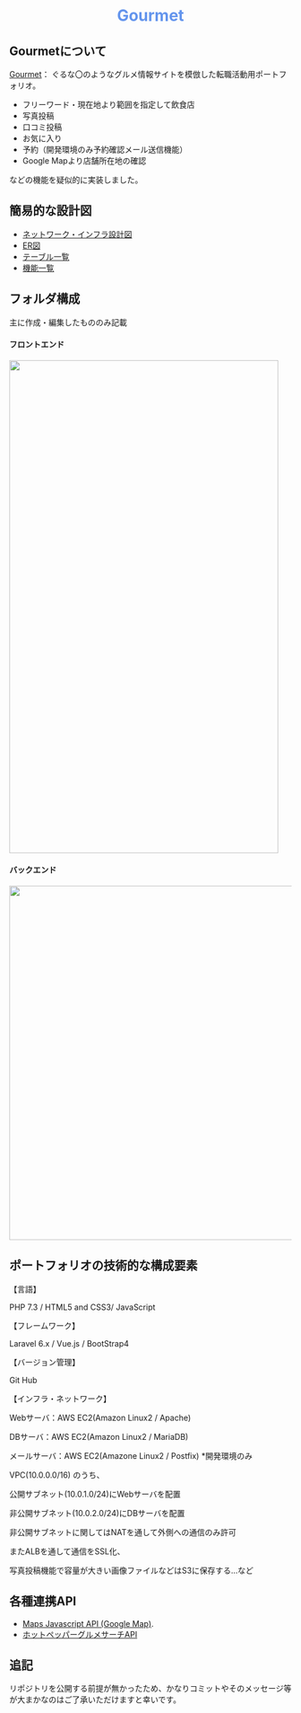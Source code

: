 <h1 align="center" style="color: cornflowerblue">
Gourmet
</h1>

## Gourmetについて

 [Gourmet](https://gourmet-search.work)： ぐるな〇のようなグルメ情報サイトを模倣した転職活動用ポートフォリオ。

* フリーワード・現在地より範囲を指定して飲食店
* 写真投稿
* 口コミ投稿
* お気に入り
* 予約（開発環境のみ予約確認メール送信機能）
* Google Mapより店舗所在地の確認

などの機能を疑似的に実装しました。

## 簡易的な設計図

* [ネットワーク・インフラ設計図](https://gourmet-doc.s3-ap-northeast-1.amazonaws.com/gourmet-network.png)
* [ER図](https://gourmet-doc.s3-ap-northeast-1.amazonaws.com/gourmet-ER.png)
* [テーブル一覧](https://gourmet-doc.s3-ap-northeast-1.amazonaws.com/gourmet-tables.html)
* [機能一覧](https://gourmet-doc.s3-ap-northeast-1.amazonaws.com/gourmet-features.html)

## フォルダ構成
主に作成・編集したもののみ記載


#### フロントエンド
<p align="left"><a href="https://gourmet-doc.s3-ap-northeast-1.amazonaws.com/gourmet-tree-frontend.png" target="_blank"><img src="https://gourmet-doc.s3-ap-northeast-1.amazonaws.com/gourmet-tree-frontend.png" width="480" height="878"></a></p>


#### バックエンド
<p align="left"><a href="https://gourmet-doc.s3-ap-northeast-1.amazonaws.com/gourmet-tree-backend.png" target="_blank"><img src="https://gourmet-doc.s3-ap-northeast-1.amazonaws.com/gourmet-tree-backend.png" width="631"　height="952"></a></p>


## ポートフォリオの技術的な構成要素
【言語】

PHP 7.3 / HTML5 and CSS3/ JavaScript

【フレームワーク】

Laravel 6.x / Vue.js / BootStrap4

【バージョン管理】

Git Hub

【インフラ・ネットワーク】

Webサーバ：AWS EC2(Amazon Linux2 / Apache)

DBサーバ：AWS EC2(Amazon Linux2 / MariaDB)

メールサーバ：AWS EC2(Amazone Linux2 / Postfix) *開発環境のみ

VPC(10.0.0.0/16) のうち、

公開サブネット(10.0.1.0/24)にWebサーバを配置

非公開サブネット(10.0.2.0/24)にDBサーバを配置

非公開サブネットに関してはNATを通して外側への通信のみ許可


またALBを通して通信をSSL化、

写真投稿機能で容量が大きい画像ファイルなどはS3に保存する...など

## 各種連携API
- [ Maps Javascript API (Google Map)](https://cloud.google.com/maps-platform/?hl=ja&utm_source=google&utm_medium=cpc&utm_campaign=FY18-Q2-global-demandgen-paidsearchonnetworkhouseads-cs-maps_contactsal_saf&utm_content=text-ad-none-none-DEV_c-CRE_320617583946-ADGP_Hybrid%20%7C%20AW%20SEM%20%7C%20BKWS%20~%20Google%20Maps%20API%20EXA-KWID_43700039913979214-aud-596763661393%3Akwd-335425467-userloc_1009332&utm_term=KW_google%20maps%20api-ST_google%20maps%20api&gclid=Cj0KCQiApsiBBhCKARIsAN8o_4iJEghPcMLW0qe5zH1HRW7cfpa55dZ2z9lH8QgGyxJuLNqDzK38mAkaAgzhEALw_wcB).
- [ホットペッパーグルメサーチAPI](https://webservice.recruit.co.jp/doc/hotpepper/reference.html)


## 追記

リポジトリを公開する前提が無かったため、かなりコミットやそのメッセージ等が大まかなのはご了承いただけますと幸いです。
